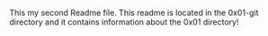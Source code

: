 This my second Readme file. This readme is located in the 0x01-git directory and it contains information about the 0x01 directory!
